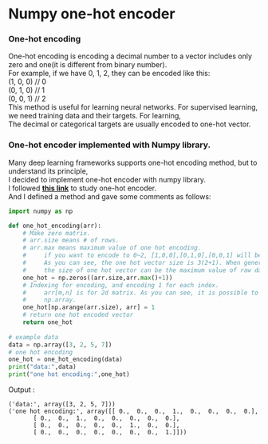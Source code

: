 # Numpy one-hot encoder
### One-hot encoding
One-hot encoding is encoding a decimal number to a vector includes only zero and one(it is different from binary number).<br>
For example, if we have 0, 1, 2, they can be encoded like this:<br>
    (1, 0, 0) // 0 <br>
    (0, 1, 0) // 1 <br>
    (0, 0, 1) // 2 <br>
This method is useful for learning neural networks. For supervised learning, we need training data and their targets. For learning,<br>
The decimal or categorical targets are usually encoded to one-hot vector.
### One-hot encoder implemented with Numpy library.
Many deep learning frameworks supports one-hot encoding method, but to understand its principle,<br>
I decided to implement one-hot encoder with numpy library.<br>
I followed **[this link](https://stackoverflow.com/questions/29831489/numpy-1-hot-array)** to study one-hot encoder.<br>
And I defined a method and gave some comments as follows:
```python
import numpy as np

def one_hot_encoding(arr):
    # Make zero matrix.
    # arr.size means # of rows.
    # arr.max means maximum value of one hot encoding.
    #     if you want to encode to 0~2, [1,0,0],[0,1,0],[0,0,1] will be done.
    #     As you can see, the one hot vector size is 3(2+1). When generalizing,
    #     the size of one hot vector can be the maximum value of raw data + 1. 
    one_hot = np.zeros((arr.size,arr.max()+1))
    # Indexing for encoding, and encoding 1 for each index.
    #     arr[m,n] is for 2d matrix. As you can see, it is possible to input m,n as
    #     np.array.
    one_hot[np.arange(arr.size), arr] = 1
    # return one hot encoded vector
    return one_hot
    
# example data
data = np.array([3, 2, 5, 7])
# one hot encoding
one_hot = one_hot_encoding(data)
print("data:",data)
print("one hot encoding:",one_hot)
```
Output : 
```
('data:', array([3, 2, 5, 7]))
('one hot encoding:', array([[ 0.,  0.,  0.,  1.,  0.,  0.,  0.,  0.],
       [ 0.,  0.,  1.,  0.,  0.,  0.,  0.,  0.],
       [ 0.,  0.,  0.,  0.,  0.,  1.,  0.,  0.],
       [ 0.,  0.,  0.,  0.,  0.,  0.,  0.,  1.]]))
```
